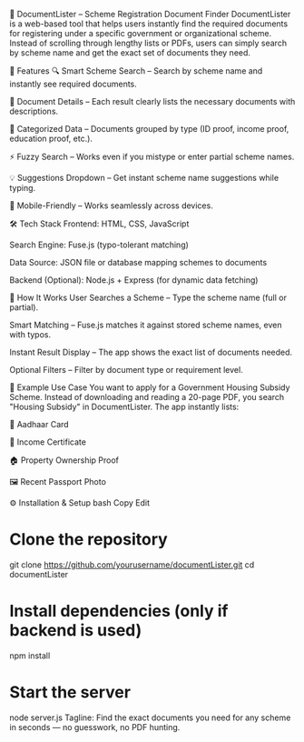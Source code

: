 📂 DocumentLister – Scheme Registration Document Finder
DocumentLister is a web-based tool that helps users instantly find the required documents for registering under a specific government or organizational scheme.
Instead of scrolling through lengthy lists or PDFs, users can simply search by scheme name and get the exact set of documents they need.

🚀 Features
🔍 Smart Scheme Search – Search by scheme name and instantly see required documents.

📄 Document Details – Each result clearly lists the necessary documents with descriptions.

📑 Categorized Data – Documents grouped by type (ID proof, income proof, education proof, etc.).

⚡ Fuzzy Search – Works even if you mistype or enter partial scheme names.

💡 Suggestions Dropdown – Get instant scheme name suggestions while typing.

📱 Mobile-Friendly – Works seamlessly across devices.

🛠️ Tech Stack
Frontend: HTML, CSS, JavaScript

Search Engine: Fuse.js (typo-tolerant matching)

Data Source: JSON file or database mapping schemes to documents

Backend (Optional): Node.js + Express (for dynamic data fetching)

📜 How It Works
User Searches a Scheme – Type the scheme name (full or partial).

Smart Matching – Fuse.js matches it against stored scheme names, even with typos.

Instant Result Display – The app shows the exact list of documents needed.

Optional Filters – Filter by document type or requirement level.

📂 Example Use Case
You want to apply for a Government Housing Subsidy Scheme.
Instead of downloading and reading a 20-page PDF, you search "Housing Subsidy" in DocumentLister.
The app instantly lists:

🪪 Aadhaar Card

📜 Income Certificate

🏠 Property Ownership Proof

🖼️ Recent Passport Photo

⚙️ Installation & Setup
bash
Copy
Edit
# Clone the repository
git clone https://github.com/yourusername/documentLister.git
cd documentLister

# Install dependencies (only if backend is used)
npm install

# Start the server
node server.js
Tagline: Find the exact documents you need for any scheme in seconds — no guesswork, no PDF hunting.

